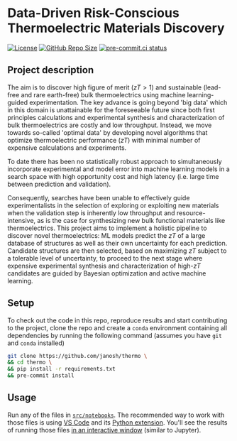 # Data-Driven Risk-Conscious Thermoelectric Materials Discovery

[![License](https://img.shields.io/github/license/janosh/thermo?label=License)](/license)
[![GitHub Repo Size](https://img.shields.io/github/repo-size/janosh/thermo?label=Repo+Size)](https://github.com/janosh/thermo/graphs/contributors)
[![pre-commit.ci status](https://results.pre-commit.ci/badge/github/janosh/thermo/main.svg)](https://results.pre-commit.ci/latest/github/janosh/thermo/main)

## Project description

The aim is to discover high figure of merit ($zT > 1$) and sustainable (lead-free and rare earth-free) bulk thermoelectrics using machine learning-guided experimentation. The key advance is going beyond 'big data' which in this domain is unattainable for the foreseeable future since both first principles calculations and experimental synthesis and characterization of bulk thermoelectrics are costly and low throughput. Instead, we move towards so-called 'optimal data' by developing novel algorithms that optimize thermoelectric performance ($zT$) with minimal number of expensive calculations and experiments.

To date there has been no statistically robust approach to simultaneously incorporate experimental and model error into machine learning models in a search space with high opportunity cost and high latency (i.e. large time between prediction and validation).

Consequently, searches have been unable to effectively guide experimentalists in the selection of exploring or exploiting new materials when the validation step is inherently low throughput and resource-intensive, as is the case for synthesizing new bulk functional materials like thermoelectrics. This project aims to implement a holistic pipeline to discover novel thermoelectrics: ML models predict the $zT$ of a large database of structures as well as their own uncertainty for each prediction. Candidate structures are then selected, based on maximizing $zT$ subject to a tolerable level of uncertainty, to proceed to the next stage where expensive experimental synthesis and characterization of high-$zT$ candidates are guided by Bayesian optimization and active machine learning.

## Setup

To check out the code in this repo, reproduce results and start contributing to the project, clone the repo and create a `conda` environment containing all dependencies by running the following command (assumes you have `git` and `conda` installed)

```sh
git clone https://github.com/janosh/thermo \
&& cd thermo \
&& pip install -r requirements.txt
&& pre-commit install
```

## Usage

Run any of the files in [`src/notebooks`](https://github.com/janosh/thermo/tree/main/notebooks). The recommended way to work with those files is using [VS Code](https://code.visualstudio.com) and its [Python extension](https://marketplace.visualstudio.com/items?itemName=ms-python.python). You'll see the results of running those files [in an interactive window](https://code.visualstudio.com/docs/python/jupyter-support-py) (similar to Jupyter).
